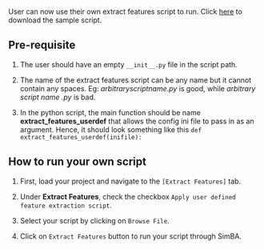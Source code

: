 User can now use their own extract features script to run. Click [here](https://osf.io/cmkub/) to download the sample script.

## Pre-requisite

1. The user should have an empty `__init__.py` file in the script path.

2. The name of the extract features script can be any name but it cannot contain any spaces. Eg: *arbitraryscriptname.py* is good, while *arbitrary script name .py* is bad.

3. In the python script, the main function should be name **extract_features_userdef** that allows the config ini file to pass in as an argument. Hence,
it should look something like this `def extract_features_userdef(inifile):`

## How to run your own script

1. First, load your project and navigate to the `[Extract Features]` tab.

2. Under **Extract Features**, check the checkbox `Apply user defined feature extraction script`.

3. Select your script by clicking on `Browse File`.

4. Click on `Extract Features` button to run your script through SimBA.

